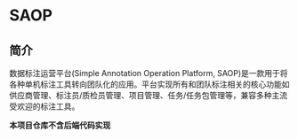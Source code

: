 # SAOP

## 简介

数据标注运营平台(Simple Annotation Operation Platform, SAOP)是一款用于将各种单机标注工具转向团队化的应用。平台实现所有和团队标注相关的核心功能如供应商管理、标注员/质检员管理、项目管理、任务/任务包管理等，兼容多种主流受欢迎的标注工具。

**本项目仓库不含后端代码实现**
